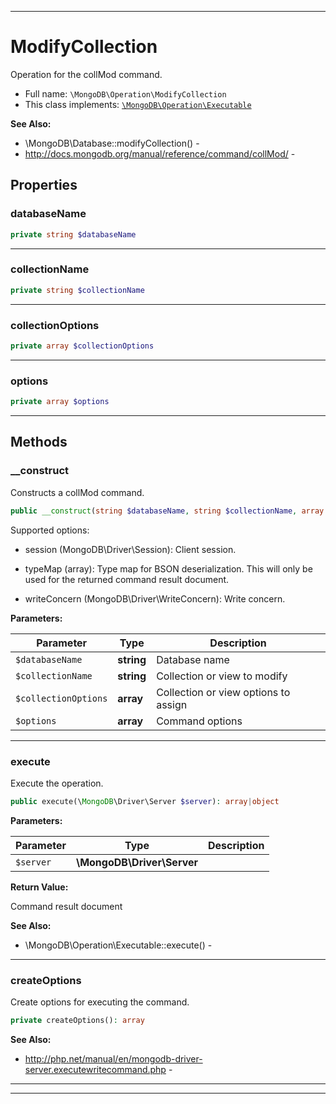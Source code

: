 ***

# ModifyCollection

Operation for the collMod command.

* Full name: `\MongoDB\Operation\ModifyCollection`
* This class implements:
  [`\MongoDB\Operation\Executable`](./Executable.md)

**See Also:**

* \MongoDB\Database::modifyCollection() -
* http://docs.mongodb.org/manual/reference/command/collMod/ -

## Properties

### databaseName

```php
private string $databaseName
```

***

### collectionName

```php
private string $collectionName
```

***

### collectionOptions

```php
private array $collectionOptions
```

***

### options

```php
private array $options
```

***

## Methods

### __construct

Constructs a collMod command.

```php
public __construct(string $databaseName, string $collectionName, array $collectionOptions, array $options = []): mixed
```

Supported options:

* session (MongoDB\Driver\Session): Client session.

* typeMap (array): Type map for BSON deserialization. This will only be
  used for the returned command result document.

* writeConcern (MongoDB\Driver\WriteConcern): Write concern.

**Parameters:**

| Parameter | Type | Description |
|-----------|------|-------------|
| `$databaseName` | **string** | Database name |
| `$collectionName` | **string** | Collection or view to modify |
| `$collectionOptions` | **array** | Collection or view options to assign |
| `$options` | **array** | Command options |

***

### execute

Execute the operation.

```php
public execute(\MongoDB\Driver\Server $server): array|object
```

**Parameters:**

| Parameter | Type | Description |
|-----------|------|-------------|
| `$server` | **\MongoDB\Driver\Server** |  |

**Return Value:**

Command result document

**See Also:**

* \MongoDB\Operation\Executable::execute() -

***

### createOptions

Create options for executing the command.

```php
private createOptions(): array
```

**See Also:**

* http://php.net/manual/en/mongodb-driver-server.executewritecommand.php -

***


***

